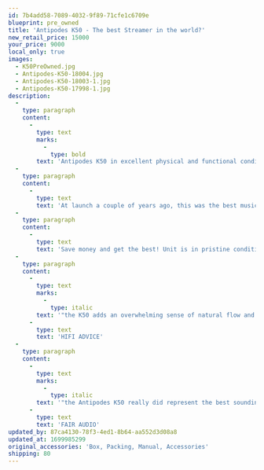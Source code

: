 ```yaml
---
id: 7b4add58-7089-4032-9f89-71cfe1c6709e
blueprint: pre_owned
title: 'Antipodes K50 - The best Streamer in the world?'
new_retail_price: 15000
your_price: 9000
local_only: true
images:
  - K50PreOwned.jpg
  - Antipodes-K50-18004.jpg
  - Antipodes-K50-18003-1.jpg
  - Antipodes-K50-17998-1.jpg
description:
  -
    type: paragraph
    content:
      -
        type: text
        marks:
          -
            type: bold
        text: 'Antipodes K50 in excellent physical and functional condition with original box, packing and accessories. Retail when purchased was $15,000.00 - new retail for the Kala version is $19,000.00.'
  -
    type: paragraph
    content:
      -
        type: text
        text: 'At launch a couple of years ago, this was the best music streamer available, by far. And it is now eligible for a full-upgrade to the very latest specification, which also resets the two-year warranty (see Antipodes.audio for details).'
  -
    type: paragraph
    content:
      -
        type: text
        text: 'Save money and get the best! Unit is in pristine condition and comes in original box with all original accessories.'
  -
    type: paragraph
    content:
      -
        type: text
        marks:
          -
            type: italic
        text: '"the K50 adds an overwhelming sense of natural flow and deep soundstaging, making other server/streamer sources sound flat and relatively technical in comparison" — '
      -
        type: text
        text: 'HIFI ADVICE'
  -
    type: paragraph
    content:
      -
        type: text
        marks:
          -
            type: italic
        text: '"the Antipodes K50 really did represent the best sounding music server I’ve yet hosted" — '
      -
        type: text
        text: 'FAIR AUDIO'
updated_by: 87ca4130-78f3-4ed1-8b64-aa552d3d08a8
updated_at: 1699985299
original_accessories: 'Box, Packing, Manual, Accessories'
shipping: 80
---
```

